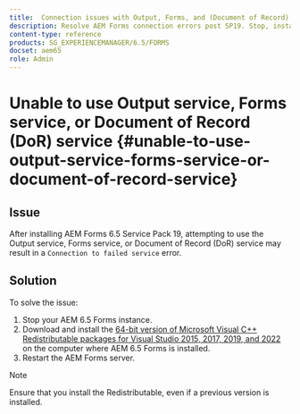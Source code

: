 ```yaml
---
title:  Connection issues with Output, Forms, and (Document of Record) DoR Services  
description: Resolve AEM Forms connection errors post SP19. Stop, install Microsoft Visual C++, restart server for a seamless solution. Troubleshoot Output, Forms, DoR services.
content-type: reference
products: SG_EXPERIENCEMANAGER/6.5/FORMS
docset: aem65
role: Admin
---
```


# Unable to use Output service, Forms service, or Document of Record (DoR) service {#unable-to-use-output-service-forms-service-or-document-of-record-service}

## Issue

After installing AEM Forms 6.5 Service Pack 19, attempting to use the Output service, Forms service, or Document of Record (DoR) service may result in a `Connection to failed service` error.

## Solution 

To solve the issue:

1. Stop your AEM 6.5 Forms instance.
1. Download and install the [64-bit version of Microsoft Visual C++ Redistributable packages for Visual Studio 2015, 2017, 2019, and 2022](https://learn.microsoft.com/en-us/cpp/windows/latest-supported-vc-redist?view=msvc-170#visual-studio-2015-2017-2019-and-2022) on the computer where AEM 6.5 Forms is installed.
1. Restart the AEM Forms server. 


>[!NOTE]
>
>
> Ensure that you install the Redistributable, even if a previous version is installed.
